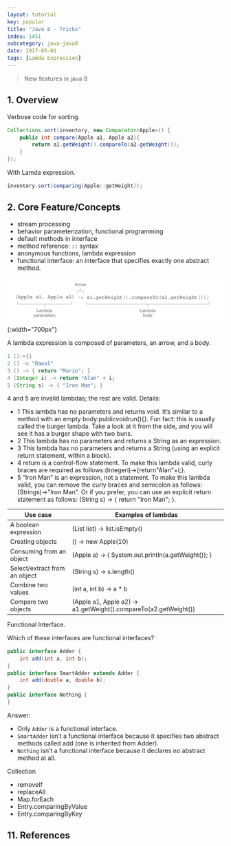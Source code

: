 ```yaml
---
layout: tutorial
key: popular
title: "Java 8 - Tricks"
index: 1451
subcategory: java-java8
date: 2017-05-01
tags: [Lamda Expression]
---
```


> New features in java 8

## 1. Overview
Verbose code for sorting.
```java
Collections.sort(inventory, new Comparator<Apple>() {
    public int compare(Apple a1, Apple a2){
        return a1.getWeight().compareTo(a2.getWeight());
    }
});
```
With Lamda expression.
```java
inventory.sort(comparing(Apple::getWeight));
```

## 2. Core Feature/Concepts
* stream processing
* behavior parameterization, functional programming
* default methods in interface
* method reference: `::` syntax
* anonymous functions, lambda expression
* functional interface: an interface that specifies exactly one abstract method.



![image](/public/images/java/1451/lambda-expression.png){:width="700px"}

A lambda expression is composed of parameters, an arrow, and a body.

```java
1 ()->{}
2 () -> "Raoul"
3 () -> { return "Mario"; }
4 (Integer i) -> return "Alan" + i;
5 (String s) -> { "Iron Man"; }
```
4 and 5 are invalid lambdas; the rest are valid. Details:
* 1 This lambda has no parameters and returns void. It’s similar to a method with an empty body:publicvoidrun(){}. Fun fact: this is usually called the burger lambda. Take a look at it from the side, and you will see it has a burger shape with two buns.
* 2 This lambda has no parameters and returns a String as an expression.
* 3 This lambda has no parameters and returns a String (using an explicit
return statement, within a block).
* 4 return is a control-flow statement. To make this lambda valid, curly braces
are required as follows:(Integeri)->{return"Alan"+i;}.
* 5 “Iron Man” is an expression, not a statement. To make this lambda valid, you can remove the curly braces and semicolon as follows:(Strings)->"Iron Man". Or if you prefer, you can use an explicit return statement as follows:
(String s) -> { return "Iron Man"; }.

Use case | Examples of lambdas
---------|---------------------
A boolean expression | (List<String> list) -> list.isEmpty()
Creating objects  |  () -> new Apple(10)
Consuming from an object   |  (Apple a) -> { System.out.println(a.getWeight()); }
Select/extract from an object | (String s) -> s.length()
 Combine two values  |  (int a, int b) -> a * b
Compare two objects  |  (Apple a1, Apple a2) -> a1.getWeight().compareTo(a2.getWeight())




Functional Interface.

Which of these interfaces are functional interfaces?
```java
public interface Adder {
    int add(int a, int b);
}
public interface SmartAdder extends Adder {
    int add(double a, double b);
}
public interface Nothing {
}
```
Answer:
* Only `Adder` is a functional interface.
* `SmartAdder` isn’t a functional interface because it specifies two abstract methods
called add (one is inherited from Adder).
* `Nothing` isn’t a functional interface because it declares no abstract method at all.


Collection
* removeIf
* replaceAll
* Map.forEach
* Entry.comparingByValue
* Entry.comparingByKey



## 11. References
